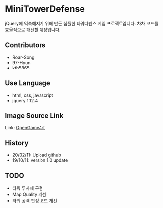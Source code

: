 # MiniTowerDefense
jQuery에 익숙해지기 위해 만든 심플한 타워디펜스 게임 프로젝트입니다. 차차 코드를 효율적으로 개선할 예정입니다.

## Contributors
- Roar-Song
- 97-Hyun
- kth5865

## Use Language
- html, css, javascript
- jquery 1.12.4

## Image Source Link
Link: [OpenGameArt](https://opengameart.org/)

## History
- 20/02/11: Upload github
- 19/10/11: version 1.0 update

## TODO
- 타워 투사체 구현
- Map Quality 개선
- 타워 공격 판정 코드 개선
